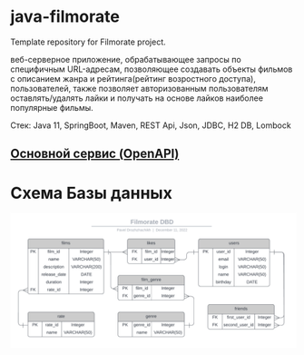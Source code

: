# java-filmorate
Template repository for Filmorate project.

веб-серверное приложение, обрабатывающее запросы по специфичным URL-адресам, 
позволяющее создавать объекты фильмов с описанием жанра и рейтинга(рейтинг возростного доступа), 
пользователей, также позволяет авторизованным пользователям оставлять/удалять лайки и получать на основе лайков 
наиболее популярные фильмы.

Cтек: Java 11, SpringBoot, Maven, REST Api, Json, JDBC, H2 DB, Lombock


## [Основной сервис (OpenAPI)](filmorate-spec.json)

# Схема Базы данных
![This is image](src/main/resources/images/FilmorateDBD.png)
